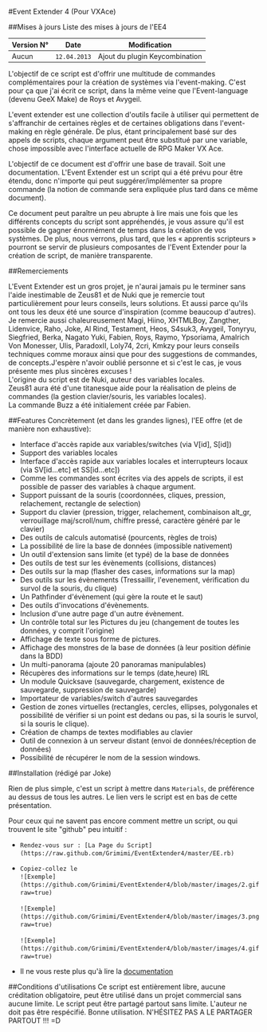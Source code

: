 #Event Extender 4 (Pour VXAce)

##Mises à jours
Liste des mises à jours de l'EE4

| Version N°  | Date |  Modification |
------------- | ------------- | ------------- |
| Aucun | `12.04.2013`  | Ajout du plugin Keycombination |

L'objectif de ce script est d'offrir une multitude de commandes complémentaires pour la création de systèmes via l'event-making. C'est pour ça que j'ai écrit ce script, dans la même veine que l'Event-language (devenu GeeX Make) de Roys et Avygeil. 

L'event extender est une collection d'outils facile à utiliser qui permettent de s'affranchir de certaines règles et de certaines obligations dans l'event-making en règle générale. De plus, étant principalement basé sur des appels de scripts, chaque argument peut être substitué par une variable, chose impossible avec l'interface actuelle de RPG Maker VX Ace. 

L'objectif de ce document est d'offrir une base de travail. Soit une documentation. L'Event Extender est un script qui a été prévu pour être étendu, donc n'importe qui peut suggérer/implémenter sa propre commande (la notion de commande sera expliquée plus tard dans ce même document). 

Ce document peut paraître un peu abrupte à lire mais une fois que les différents concepts du script sont appréhendés, je vous assure qu'il est possible de gagner énormément de temps dans la création de vos systèmes. De plus, nous verrons, plus tard, que les « apprentis scripteurs » pourront se servir de plusieurs composantes de l'Event Extender pour la création de script, de manière transparente. 

##Remerciements

L'Event Extender est un gros projet, je n'aurai jamais pu le terminer sans l'aide inestimable de Zeus81 et de Nuki que je remercie tout particulièrement pour leurs conseils, leurs solutions. Et aussi parce qu'ils ont tous les deux été une source d'inspiration (comme beaucoup d'autres). Je remercie aussi chaleureusement Magi, Hiino, XHTMLBoy, Zangther, Lidenvice, Raho, Joke, Al Rind, Testament, Heos, S4suk3, Avygeil, Tonyryu, Siegfried, Berka, Nagato Yuki, Fabien, Roys, Raymo, Ypsoriama, Amalrich Von Monesser, Ulis, ParadoxII, Loly74, 2cri, Kmkzy pour leurs conseils techniques comme moraux ainsi que pour des suggestions de commandes, de concepts.J'espère n'avoir oublié personne et si c'est le cas, je vous présente mes plus sincères excuses !   
L'origine du script est de Nuki, auteur des variables locales.   
Zeus81 aura été d'une titanesque aide pour la réalisation de pleins de commandes (la gestion clavier/souris, les variables locales).   
La commande Buzz a été initialement créée par Fabien.   

##Features
Concrètement (et dans les grandes lignes), l'EE offre (et de manière non exhaustive): 


*    Interface d'accès rapide aux variables/switches (via V[id], S[id]) 
*    Support des variables locales 
*    Interface d'accès rapide aux variables locales et interrupteurs locaux (via SV[id...etc] et SS[id...etc]) 
*    Comme les commandes sont écrites via des appels de scripts, il est possible de passer des variables à chaque argument. 
*    Support puissant de la souris (coordonnées, cliques, pression, relachement, rectangle de selection) 
*    Support du clavier (pression, trigger, relachement, combinaison alt_gr, verrouillage maj/scroll/num, chiffre pressé, caractère généré par le clavier) 
*    Des outils de calculs automatisé (pourcents, règles de trois) 
*    La possibilité de lire la base de données (impossible nativement) 
*    Un outil d'extension sans limite (et typé) de la base de données 
*    Des outils de test sur les évènements (collisions, distances) 
*    Des outils sur la map (flasher des cases, informations sur la map) 
*    Des outils sur les évènements (Tressaillir, l'evenement, vérification du survol de la souris, du clique) 
*    Un Pathfinder d'évènement (qui gère la route et le saut) 
*    Des outils d'invocations d'évènements. 
*    Inclusion d'une autre page d'un autre évènement. 
*    Un contrôle total sur les Pictures du jeu (changement de toutes les données, y comprit l'origine) 
*    Affichage de texte sous forme de pictures. 
*    Affichage des monstres de la base de données (à leur position définie dans la BDD) 
*    Un multi-panorama (ajoute 20 panoramas manipulables) 
*    Récupères des informations sur le temps (date,heure) IRL 
*    Un module Quicksave (sauvegarde, chargement, existence de sauvegarde, suppression de sauvegarde) 
*    Importateur de variables/switch d'autres sauvegardes 
*    Gestion de zones virtuelles (rectangles, cercles, ellipses, polygonales et possibilité de vérifier si un point est dedans ou pas, si la souris le survol, si la souris le clique). 
*    Création de champs de textes modifiables au clavier 
*    Outil de connexion à un serveur distant (envoi de données/réception de données) 
*    Possibilité de récupérer le nom de la session windows.

##Installation
(rédigé par Joke)


Rien de plus simple, c'est un script à mettre dans `Materials`, de préférence au dessus de tous les autres. Le lien vers le script est en bas de cette présentation. 

Pour ceux qui ne savent pas encore comment mettre un script, ou qui trouvent le site "github" peu intuitif : 
*     Rendez-vous sur : [La Page du Script](https://raw.github.com/Grimimi/EventExtender4/master/EE.rb)
*     Copiez-collez le   
      ![Exemple](https://github.com/Grimimi/EventExtender4/blob/master/images/2.gif?raw=true) 

      ![Exemple](https://github.com/Grimimi/EventExtender4/blob/master/images/3.png?raw=true)  

      ![Exemple](https://github.com/Grimimi/EventExtender4/blob/master/images/4.gif?raw=true)  

*   Il ne vous reste plus qu'à lire la [documentation](https://github.com/Grimimi/EventExtender4/blob/master/Documentation.pdf?raw=true)



##Conditions d'utilisations
Ce script est entièrement libre, aucune créditation obligatoire, peut être utilisé dans un projet commercial sans aucune limite. Le script peut être partagé partout sans limite. L'auteur ne doit pas être respécifié. Bonne utilisation. 
N'HÉSITEZ PAS A LE PARTAGER PARTOUT !!! =D